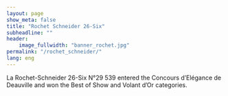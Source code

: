 ```yaml
---
layout: page
show_meta: false
title: "Rochet Schneider 26-Six"
subheadline: ""
header:
    image_fullwidth: "banner_rochet.jpg"
permalink: "/rochet_schneider/"
lang: eng
---
```


La Rochet-Schneider 26-Six N°29 539 entered the Concours d’Elégance de Deauville and won the Best of Show and Volant d’Or categories.

